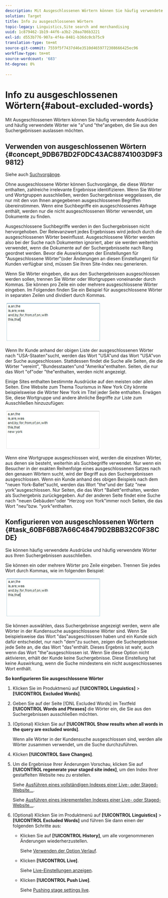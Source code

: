 ```yaml
---
description: Mit Ausgeschlossenen Wörtern können Sie häufig verwendete Ausdrücke und häufig verwendete Wörter wie "a"und "the"angeben, die Sie aus den Suchergebnissen auslassen möchten.
solution: Target
title: Info zu ausgeschlossenen Wörtern
topic-legacy: Linguistics,Site search and merchandising
uuid: 1c879462-1b19-44f6-a3b2-20aa786b3221
exl-id: d553b776-907a-4f4a-8481-b36dc0cb75c9
translation-type: tm+mt
source-git-commit: 7559f5f7437d46e3510d4659772308666425ec96
workflow-type: tm+mt
source-wordcount: '683'
ht-degree: 0%

---
```


# Info zu ausgeschlossenen Wörtern{#about-excluded-words}

Mit Ausgeschlossenen Wörtern können Sie häufig verwendete Ausdrücke und häufig verwendete Wörter wie &quot;a&quot;und &quot;the&quot;angeben, die Sie aus den Suchergebnissen auslassen möchten.

## Verwenden von ausgeschlossenen Wörtern {#concept_9DB67BD2F0DC43AC88741003D9F39812}

Siehe auch [Suchvorgänge](../c-about-settings-menu/c-about-searching-menu.md#concept_207105CF26B1448F8A3D223787C56AB8).

Ohne ausgeschlossene Wörter können Suchvorgänge, die diese Wörter enthalten, zahlreiche irrelevante Ergebnisse identifizieren. Wenn Sie Wörter und Wortgruppen ausschließen, werden Suchergebnisse weggelassen, die nur mit den von Ihnen angegebenen ausgeschlossenen Begriffen übereinstimmen. Wenn eine Suchbegriffe ein ausgeschlossenes Abfrage enthält, werden nur die nicht ausgeschlossenen Wörter verwendet, um Dokumente zu finden.

Ausgeschlossene Suchbegriffe werden in den Suchergebnissen nicht hervorgehoben. Der Relevanzwert jedes Ergebnisses wird jedoch durch die ausgeschlossenen Wörter beeinflusst. Ausgeschlossene Wörter werden also bei der Suche nach Dokumenten ignoriert, aber sie werden weiterhin verwendet, wenn die Dokumente auf der Suchergebnisseite nach Rang geordnet werden. Bevor die Auswirkungen der Einstellungen für &quot;Ausgeschlossene Wörter&quot;(oder Änderungen an diesen Einstellungen) für Kunden verfügbar sind, müssen Sie Ihren Site-Index neu generieren.

Wenn Sie Wörter eingeben, die aus den Suchergebnissen ausgeschlossen werden sollen, trennen Sie Wörter oder Wortgruppen voneinander durch Kommas. Sie können pro Zeile ein oder mehrere ausgeschlossene Wörter eingeben. Im Folgenden finden Sie ein Beispiel für ausgeschlossene Wörter in separaten Zeilen und dividiert durch Kommas.

![](assets/excluded_words_1.jpg)

Wenn Ihr Kunde anhand der obigen Liste der ausgeschlossenen Wörter nach &quot;USA-Staaten&quot;sucht, werden das Wort &quot;USA&quot;und das Wort &quot;USA&quot;von der Suche ausgeschlossen. Stattdessen findet die Suche alle Seiten, die die Wörter &quot;vereint&quot;, &quot;Bundesstaaten&quot;und &quot;Amerika&quot;enthalten. Seiten, die nur das Wort &quot;of&quot;oder &quot;the&quot;enthalten, werden nicht angezeigt.

Einige Sites enthalten bestimmte Ausdrücke auf den meisten oder allen Seiten. Eine Website zum Thema Tourismus in New York City könnte beispielsweise die Wörter New York im Titel jeder Seite enthalten. Erwägen Sie, diese Wortgruppe und andere ähnliche Begriffe zur Liste zum Ausschließen hinzuzufügen:

![](assets/excluded_words_2.jpg)

Wenn eine Wortgruppe ausgeschlossen wird, werden die einzelnen Wörter, aus denen sie besteht, weiterhin als Suchbegriffe verwendet. Nur wenn ein Besucher in der exakten Reihenfolge eines ausgeschlossenen Satzes nach den genauen Wörtern sucht, wird der Begriff aus den Suchergebnissen ausgeschlossen. Wenn ein Kunde anhand des obigen Beispiels nach dem &quot;neuen York-Ballet&quot;sucht, werden das Wort &quot;the&quot;und der Satz &quot;new york&quot;ausgeschlossen. Nur Seiten, die das Wort &quot;Ballett&quot;enthalten, werden als Suchergebnis zurückgegeben. Auf der anderen Seite findet eine Suche nach &quot;neuen Gebäuden&quot;oder &quot;Herzog von York&quot;immer noch Seiten, die das Wort &quot;neu&quot;bzw. &quot;york&quot;enthalten.

## Konfigurieren von ausgeschlossenen Wörtern {#task_60BF6BB7A66C48479D2BBB32C0F38CDE}

Sie können häufig verwendete Ausdrücke und häufig verwendete Wörter aus Ihren Suchergebnissen ausschließen.

Sie können ein oder mehrere Wörter pro Zeile eingeben. Trennen Sie jedes Wort durch Kommas, wie im folgenden Beispiel:

![](assets/excluded_words_1.jpg)

Sie können auswählen, dass Suchergebnisse angezeigt werden, wenn alle Wörter in der Kundensuche ausgeschlossene Wörter sind. Wenn Sie beispielsweise das Wort &quot;das&quot;ausgeschlossen haben und ein Kunde sich dafür entscheidet, nur nach &quot;dem&quot;zu suchen, zeigen die Suchergebnisse jede Seite an, die das Wort &quot;das&quot;enthält. Dieses Ergebnis ist wahr, auch wenn das Wort &quot;the&quot;ausgeschlossen ist. Wenn Sie diese Option nicht aktivieren, erhält der Kunde keine Suchergebnisse. Diese Einstellung hat keine Auswirkung, wenn die Suche mindestens ein nicht ausgeschlossenes Wort enthält.

**So konfigurieren Sie ausgeschlossene Wörter**

1. Klicken Sie im Produktmenü auf **[!UICONTROL Linguistics]** > **[!UICONTROL Excluded Words]**.
1. Geben Sie auf der Seite [!DNL Excluded Words] im Textfeld **[!UICONTROL Words and Phrases]** die Wörter ein, die Sie aus den Suchergebnissen ausschließen möchten.
1. (Optional) Klicken Sie auf **[!UICONTROL Show results when all words in the query are excluded words]**.

   Wenn alle Wörter in der Kundensuche ausgeschlossen sind, werden alle Wörter zusammen verwendet, um die Suche durchzuführen.
1. Klicken **[!UICONTROL Save Changes]**.
1. Um die Ergebnisse Ihrer Änderungen Vorschau, klicken Sie auf **[!UICONTROL regenerate your staged site index]**, um den Index Ihrer gestaffelten Website neu zu erstellen.

   Siehe [Ausführen eines vollständigen Indexes einer Live- oder Staged-Website...](../c-about-index-menu/c-about-full-index.md#task_F7FE04D8A1654A7787FCCA31B45EB42D).

   Siehe [Ausführen eines inkrementellen Indexes einer Live- oder Staged-Website...](../c-about-index-menu/c-about-incremental-index.md#task_9BFB6157F3884B2FAECB7E0E9CA318CB).
1. (Optional) Klicken Sie im Produktmenü auf **[!UICONTROL Linguistics]** > **[!UICONTROL Excluded Words]** und führen Sie dann einen der folgenden Schritte aus:

   * Klicken Sie auf **[!UICONTROL History]**, um alle vorgenommenen Änderungen wiederherzustellen.

      Siehe [Verwenden der Option Verlauf](../t-using-the-history-option.md#task_70DD3F87A67242BBBD2CB27156F43002).

   * Klicken **[!UICONTROL Live]**.

      Siehe [Live-Einstellungen anzeigen](../c-about-staging.md#task_401A0EBDB5DB4D4CA933CBA7BECDC10F).

   * Klicken **[!UICONTROL Push Live]**.

      Siehe [Pushing stage settings live](../c-about-staging.md#task_44306783B4C0408AAA58B471DAF2D9A4).
